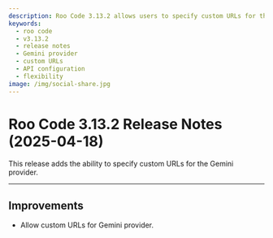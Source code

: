 ```yaml
---
description: Roo Code 3.13.2 allows users to specify custom URLs for the Gemini provider, enabling more flexible API endpoint configuration.
keywords:
  - roo code
  - v3.13.2
  - release notes
  - Gemini provider
  - custom URLs
  - API configuration
  - flexibility
image: /img/social-share.jpg
---
```


# Roo Code 3.13.2 Release Notes (2025-04-18)

This release adds the ability to specify custom URLs for the Gemini provider.

---

## Improvements

*   Allow custom URLs for Gemini provider.